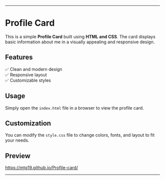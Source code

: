 
---

# Profile Card  

This is a simple **Profile Card** built using **HTML and CSS**. The card displays basic information about me in a visually appealing and responsive design.  

## Features  
✅ Clean and modern design  
✅ Responsive layout  
✅ Customizable styles  

## Usage  
Simply open the `index.html` file in a browser to view the profile card.  

## Customization  
You can modify the `style.css` file to change colors, fonts, and layout to fit your needs.  

## Preview  
https://mtg19.github.io/Profile-card/

---

